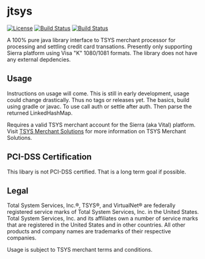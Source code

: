 # jtsys
[![License](http://img.shields.io/badge/license-GPLv3-9977bb.svg?style=plastic)](https://github.com/Obsidian-StudiosInc/jem/blob/master/LICENSE)
[![Build Status](https://img.shields.io/travis/Obsidian-StudiosInc/jtsys/master.svg?colorA=9977bb&style=plastic)](https://travis-ci.org/Obsidian-StudiosInc/jtsys)
[![Build Status](https://img.shields.io/shippable/58b6492eddd8e80700462c3b/master.svg?colorA=9977bb&style=plastic)](https://app.shippable.com/projects/58b6492eddd8e80700462c3b/)

A 100% pure java library interface to TSYS merchant processor for 
processing and settling credit card transations. Presently only 
supporting Sierra platform using Visa "K" 1080/1081 formats. The library 
does not have any external depdencies.

## Usage
Instructions on usage will come. This is still in early development, 
usage could change drastically. Thus no tags or releases yet. The 
basics, build using gradle or javac. To use call auth or settle after 
auth. Then  parse the returned LinkedHashMap.

Requires a valid TSYS merchant account for the Sierra (aka Vital) platform.
Visit [TSYS Merchant Solutions](http://tsysmerchantsolutions.com/) for 
more information on TSYS Merchant Solutions.

## PCI-DSS Certification
This libary is not PCI-DSS certified. That is a long term goal if possible.

## Legal

Total System Services, Inc.®, TSYS®, and VirtualNet® are federally 
registered service marks of Total System Services, Inc. in the United 
States. Total System Services, Inc. and its affiliates own a number of 
service marks that are registered in the United States and in other 
countries. All other products and company names are trademarks of their 
respective companies.

Usage is subject to TSYS merchant terms and conditions.
